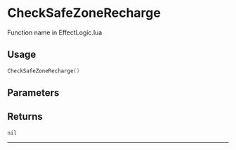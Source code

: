 # CheckSafeZoneRecharge
Function name in EffectLogic.lua
## Usage
```lua
CheckSafeZoneRecharge()
```
## Parameters

## Returns
`nil`

---